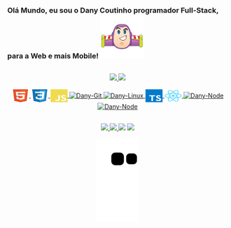 ##
### Olá Mundo, eu sou o Dany Coutinho programador Full-Stack, para a Web e mais Mobile! <img height= "100" weight= "100" src="https://github.com/DanyCoutinho/DanyCoutinho/blob/main/EmojiBlitzBuzzLightyear-PowerUp.webp"/>

##
<div align="center">
  <a href="https://github.com/danycoutinho">
  <img height="140em" src="https://github-readme-stats.vercel.app/api?username=odanycoutinho&show_icons=true&theme=material-palenight&include_all_commits=true&count_private=true"/>
  <img height="140em" src="https://github-readme-stats.vercel.app/api/top-langs/?username=odanycoutinho&layout=compact&langs_count=7&theme=material-palenight"/>
</div>

<div align="center" style="display: inline_block"><br>
  <img align="center" alt="Dany-HTML" height="30" width="40" src="https://raw.githubusercontent.com/devicons/devicon/master/icons/html5/html5-original.svg">
  <img align="center" alt="Dany-CSS" height="30" width="40" src="https://raw.githubusercontent.com/devicons/devicon/master/icons/css3/css3-original.svg">
  <img align="center" alt="Dany-Js" height="30" width="40" src="https://raw.githubusercontent.com/devicons/devicon/master/icons/javascript/javascript-plain.svg">
  <img align="center" alt="Dany-Git" height="30" width="40" src="https://cdn.jsdelivr.net/gh/devicons/devicon/icons/git/git-original.svg"/>
  <img align="center" alt="Dany-Linux" height="30" width="40" src="https://cdn.jsdelivr.net/gh/devicons/devicon/icons/linux/linux-original.svg" />
  <img align="center" alt="Dany-Ts" height="30" width="40" src="https://raw.githubusercontent.com/devicons/devicon/master/icons/typescript/typescript-plain.svg">
  <img align="center" alt="Dany-React" height="30" width="40" src="https://raw.githubusercontent.com/devicons/devicon/master/icons/react/react-original.svg">
   <img align="center" alt="Dany-Node" height="30" width="40" src="https://cdn.jsdelivr.net/gh/devicons/devicon/icons/nodejs/nodejs-original.svg"/>
   <img align="center" alt="Dany-Node" height="30" width="40" src="https://cdn.jsdelivr.net/gh/devicons/devicon/icons/amazonwebservices/amazonwebservices-plain-wordmark.svg"/>
</div>

##
  
<div align="center"> 
  <a href="https://www.youtube.com/channel/UCGft1gbi5ohRg5dahl9mW1Q" target="_blank"><img src="https://img.shields.io/badge/YouTube-FF0000?style=for-the-badge&logo=youtube&logoColor=white" target="_blank" </a>
  <a href="https://instagram.com/dany.suico" target="_blank"><img src="https://img.shields.io/badge/-Instagram-%23E4405F?style=for-the-badge&logo=instagram&logoColor=white" target="_blank" </a>
  <a href = "mailto:odanycoutinho@gmail.com"><img src="https://img.shields.io/badge/-Gmail-%23333?style=for-the-badge&logo=gmail&logoColor=white" target="_blank"></a>
  <a href="https://www.linkedin.com/in/danycoutinho" target="_blank"> <img src="https://img.shields.io/badge/-LinkedIn-%230077B5?style=for-the-badge&logo=linkedin&logoColor=white" target="_blank" </a>
  
![Snake animation](https://github.com/danycoutinho/danycoutinho/blob/output/github-contribution-grid-snake.svg)
  
</div>
  
<!--
**DanyCoutinho/DanyCoutinho** is a ✨ _special_ ✨ repository because its `README.md` (this file) appears on your GitHub profile.

Here are some ideas to get you started:

- 🔭 I’m currently working on ...
- 🌱 I’m currently learning ...
- 👯 I’m looking to collaborate on ...
- 🤔 I’m looking for help with ...
- 💬 Ask me about ...
- 📫 How to reach me: ...
- 😄 Pronouns: ...
- ⚡ Fun fact: ...
-->
